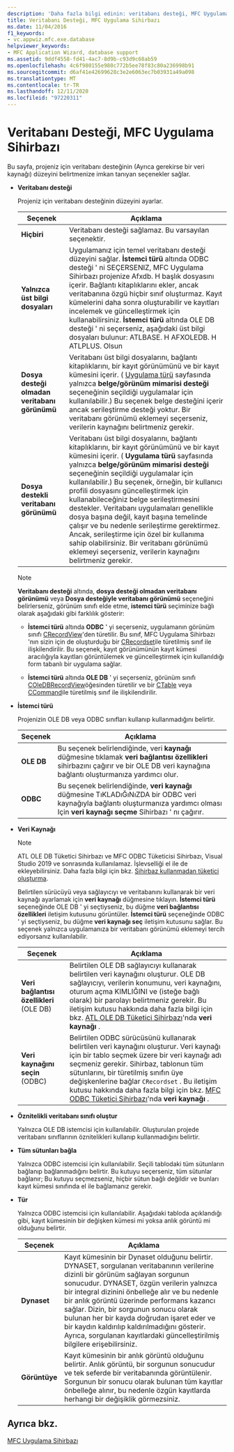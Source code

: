 ```yaml
---
description: 'Daha fazla bilgi edinin: veritabanı desteği, MFC Uygulama Sihirbazı'
title: Veritabanı Desteği, MFC Uygulama Sihirbazı
ms.date: 11/04/2016
f1_keywords:
- vc.appwiz.mfc.exe.database
helpviewer_keywords:
- MFC Application Wizard, database support
ms.assetid: 9ddf4558-fd41-4ac7-8d9b-c93d9c68ab59
ms.openlocfilehash: 4c6f980155e980c772b5ee78f83c80a236998b91
ms.sourcegitcommit: d6af41e42699628c3e2e6063ec7b03931a49a098
ms.translationtype: MT
ms.contentlocale: tr-TR
ms.lasthandoff: 12/11/2020
ms.locfileid: "97220311"
---
```

# <a name="database-support-mfc-application-wizard"></a>Veritabanı Desteği, MFC Uygulama Sihirbazı

Bu sayfa, projeniz için veritabanı desteğinin (Ayrıca gerekirse bir veri kaynağı) düzeyini belirtmenize imkan tanıyan seçenekler sağlar.

- **Veritabanı desteği**

   Projeniz için veritabanı desteğinin düzeyini ayarlar.

   |Seçenek|Açıklama|
   |------------|-----------------|
   |**Hiçbiri**|Veritabanı desteği sağlamaz. Bu varsayılan seçenektir.|
   |**Yalnızca üst bilgi dosyaları**|Uygulamanız için temel veritabanı desteği düzeyini sağlar. **İstemci türü** altında ODBC desteği ' ni SEÇERSENIZ, MFC Uygulama Sihirbazı projenize Afxdb. H başlık dosyasını içerir. Bağlantı kitaplıklarını ekler, ancak veritabanına özgü hiçbir sınıf oluşturmaz. Kayıt kümelerini daha sonra oluşturabilir ve kayıtları incelemek ve güncelleştirmek için kullanabilirsiniz. **İstemci türü** altında OLE DB desteği ' ni seçerseniz, aşağıdaki üst bilgi dosyaları bulunur: ATLBASE. H AFXOLEDB. H ATLPLUS. Olsun|
   |**Dosya desteği olmadan veritabanı görünümü**|Veritabanı üst bilgi dosyalarını, bağlantı kitaplıklarını, bir kayıt görünümünü ve bir kayıt kümesini içerir. ( [Uygulama türü](../../mfc/reference/application-type-mfc-application-wizard.md) sayfasında yalnızca **belge/görünüm mimarisi desteği** seçeneğinin seçildiği uygulamalar için kullanılabilir.) Bu seçenek belge desteğini içerir ancak serileştirme desteği yoktur. Bir veritabanı görünümü eklemeyi seçerseniz, verilerin kaynağını belirtmeniz gerekir.|
   |**Dosya destekli veritabanı görünümü**|Veritabanı üst bilgi dosyalarını, bağlantı kitaplıklarını, bir kayıt görünümünü ve bir kayıt kümesini içerir. ( **Uygulama türü** sayfasında yalnızca **belge/görünüm mimarisi desteği** seçeneğinin seçildiği uygulamalar için kullanılabilir.) Bu seçenek, örneğin, bir kullanıcı profili dosyasını güncelleştirmek için kullanabileceğiniz belge serileştirmesini destekler. Veritabanı uygulamaları genellikle dosya başına değil, kayıt başına temelinde çalışır ve bu nedenle serileştirme gerektirmez. Ancak, serileştirme için özel bir kullanıma sahip olabilirsiniz. Bir veritabanı görünümü eklemeyi seçerseniz, verilerin kaynağını belirtmeniz gerekir.|

   > [!NOTE]
   > **Veritabanı desteği** altında, **dosya desteği olmadan veritabanı görünümü** veya **Dosya desteğiyle veritabanı görünümü** seçeneğini belirlerseniz, görünüm sınıfı elde etme, **istemci türü** seçiminize bağlı olarak aşağıdaki gibi farklılık gösterir:

  - **İstemci türü** altında **ODBC** ' yi seçerseniz, uygulamanın görünüm sınıfı [CRecordView](../../mfc/reference/crecordview-class.md)'den türetilir. Bu sınıf, MFC Uygulama Sihirbazı 'nın sizin için de oluşturduğu bir [CRecordset](../../mfc/reference/crecordset-class.md)ile türetilmiş sınıf ile ilişkilendirilir. Bu seçenek, kayıt görünümünün kayıt kümesi aracılığıyla kayıtları görüntülemek ve güncelleştirmek için kullanıldığı form tabanlı bir uygulama sağlar.

  - **İstemci türü** altında **OLE DB** ' yi seçerseniz, görünüm sınıfı [COleDBRecordView](../../mfc/reference/coledbrecordview-class.md)öğesinden türetilir ve bir [CTable](../../data/oledb/ctable-class.md) veya [CCommand](../../data/oledb/ccommand-class.md)ile türetilmiş sınıf ile ilişkilendirilir.

- **İstemci türü**

   Projenizin OLE DB veya ODBC sınıfları kullanıp kullanmadığını belirtir.

   |Seçenek|Açıklama|
   |------------|-----------------|
   |**OLE DB**|Bu seçenek belirlendiğinde, veri **kaynağı** düğmesine tıklamak **veri bağlantısı özellikleri** sihirbazını çağırır ve bir OLE DB veri kaynağına bağlantı oluşturmanıza yardımcı olur.|
   |**ODBC**|Bu seçenek belirlendiğinde, **veri kaynağı** düğmesine TıKLADıĞıNıZDA bir ODBC veri kaynağıyla bağlantı oluşturmanıza yardımcı olması Için **veri kaynağı seçme** Sihirbazı ' nı çağırır.|

- **Veri Kaynağı**

   > [!NOTE]
   > ATL OLE DB Tüketici Sihirbazı ve MFC ODBC Tüketicisi Sihirbazı, Visual Studio 2019 ve sonrasında kullanılamaz. İşlevselliği el ile de ekleyebilirsiniz. Daha fazla bilgi için bkz. [Sihirbaz kullanmadan tüketici oluşturma](../../data/oledb/creating-a-consumer-without-using-a-wizard.md).

   Belirtilen sürücüyü veya sağlayıcıyı ve veritabanını kullanarak bir veri kaynağı ayarlamak için **veri kaynağı** düğmesine tıklayın. **İstemci türü** seçeneğinde OLE DB ' yi seçtiyseniz, bu düğme **veri bağlantısı özellikleri** iletişim kutusunu görüntüler. **İstemci türü** seçeneğinde ODBC ' yi seçtiyseniz, bu düğme **veri kaynağı seç** iletişim kutusunu sağlar. Bu seçenek yalnızca uygulamanıza bir veritabanı görünümü eklemeyi tercih ediyorsanız kullanılabilir.

   |Seçenek|Açıklama|
   |------------|-----------------|
   |**Veri bağlantısı özellikleri** (OLE DB)|Belirtilen OLE DB sağlayıcıyı kullanarak belirtilen veri kaynağını oluşturur. OLE DB sağlayıcıyı, verilerin konumunu, veri kaynağını, oturum açma KIMLIĞINI ve (isteğe bağlı olarak) bir parolayı belirtmeniz gerekir. Bu iletişim kutusu hakkında daha fazla bilgi için bkz. [ATL OLE DB Tüketici Sihirbazı](../../atl/reference/atl-ole-db-consumer-wizard.md)'nda **veri kaynağı** .|
   |**Veri kaynağını seçin** (ODBC)|Belirtilen ODBC sürücüsünü kullanarak belirtilen veri kaynağını oluşturur. Veri kaynağı için bir tablo seçmek üzere bir veri kaynağı adı seçmeniz gerekir. Sihirbaz, tablonun tüm sütunlarını, bir türetilmiş sınıfın üye değişkenlerine bağlar `CRecordset` . Bu iletişim kutusu hakkında daha fazla bilgi için bkz. [MFC ODBC Tüketici Sihirbazı](../../mfc/reference/mfc-odbc-consumer-wizard.md)'nda **veri kaynağı** .|

- **Öznitelikli veritabanı sınıfı oluştur**

   Yalnızca OLE DB istemcisi için kullanılabilir. Oluşturulan projede veritabanı sınıflarının öznitelikleri kullanıp kullanmadığını belirtir.

- **Tüm sütunları bağla**

   Yalnızca ODBC istemcisi için kullanılabilir. Seçili tablodaki tüm sütunların bağlanıp bağlanmadığını belirtir. Bu kutuyu seçerseniz, tüm sütunlar bağlanır; Bu kutuyu seçmezseniz, hiçbir sütun bağlı değildir ve bunları kayıt kümesi sınıfında el ile bağlamanız gerekir.

- **Tür**

   Yalnızca ODBC istemcisi için kullanılabilir. Aşağıdaki tabloda açıklandığı gibi, kayıt kümesinin bir değişken kümesi mi yoksa anlık görüntü mi olduğunu belirtir.

   |Seçenek|Açıklama|
   |------------|-----------------|
   |**Dynaset**|Kayıt kümesinin bir Dynaset olduğunu belirtir. DYNASET, sorgulanan veritabanının verilerine dizinli bir görünüm sağlayan sorgunun sonucudur. DYNASET, özgün verilerin yalnızca bir integral dizinini önbelleğe alır ve bu nedenle bir anlık görüntü üzerinde performans kazancı sağlar. Dizin, bir sorgunun sonucu olarak bulunan her bir kayda doğrudan işaret eder ve bir kaydın kaldırılıp kaldırılmadığını gösterir. Ayrıca, sorgulanan kayıtlardaki güncelleştirilmiş bilgilere erişebilirsiniz.|
   |**Görüntüye**|Kayıt kümesinin bir anlık görüntü olduğunu belirtir. Anlık görüntü, bir sorgunun sonucudur ve tek seferde bir veritabanında görüntülenir. Sorgunun bir sonucu olarak bulunan tüm kayıtlar önbelleğe alınır, bu nedenle özgün kayıtlarda herhangi bir değişiklik görmezsiniz.|

## <a name="see-also"></a>Ayrıca bkz.

[MFC Uygulama Sihirbazı](../../mfc/reference/mfc-application-wizard.md)
